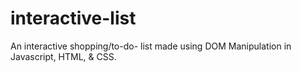 # interactive-list
An interactive shopping/to-do- list made using DOM Manipulation in Javascript, HTML, &amp; CSS.
